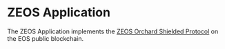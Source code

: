 # ZEOS Application
The ZEOS Application implements the [ZEOS Orchard Shielded Protocol](protocol.md) on the EOS public blockchain.